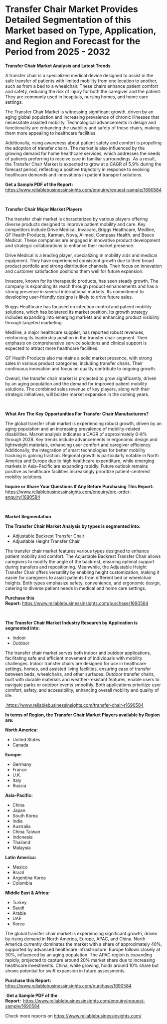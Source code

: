 <p><h1>Transfer Chair Market Provides Detailed Segmentation of this Market based on Type, Application, and Region and Forecast for the Period from 2025 - 2032</h1></p><p><strong>Transfer Chair Market Analysis and Latest Trends</strong></p>
<p><p>A transfer chair is a specialized medical device designed to assist in the safe transfer of patients with limited mobility from one location to another, such as from a bed to a wheelchair. These chairs enhance patient comfort and safety, reducing the risk of injury for both the caregiver and the patient. They are commonly used in hospitals, nursing homes, and home care settings.</p><p>The Transfer Chair Market is witnessing significant growth, driven by an aging global population and increasing prevalence of chronic illnesses that necessitate assisted mobility. Technological advancements in design and functionality are enhancing the usability and safety of these chairs, making them more appealing to healthcare facilities. </p><p>Additionally, rising awareness about patient safety and comfort is propelling the adoption of transfer chairs. The market is also influenced by the growing demand for home healthcare services, which addresses the needs of patients preferring to receive care in familiar surroundings. As a result, the Transfer Chair Market is expected to grow at a CAGR of 5.9% during the forecast period, reflecting a positive trajectory in response to evolving healthcare demands and innovations in patient transport solutions.</p></p>
<p><strong>Get a Sample PDF of the Report:&nbsp;</strong> <a href="https://www.reliablebusinessinsights.com/enquiry/request-sample/1690584?utm_campaign=3063&utm_medium=2&utm_source=Github&utm_content=ia&utm_term=04032025&utm_id=transfer-chair">https://www.reliablebusinessinsights.com/enquiry/request-sample/1690584</a></p>
<p>&nbsp;</p>
<p><strong>Transfer Chair Major Market Players</strong></p>
<p><p>The transfer chair market is characterized by various players offering diverse products designed to improve patient mobility and care. Key competitors include Drive Medical, Invacare, Briggs Healthcare, Medline, GF Health Products, Karman, Nova, Alimed, Compass Health, and Besco Medical. These companies are engaged in innovative product development and strategic collaborations to enhance their market presence.</p><p>Drive Medical is a leading player, specializing in mobility aids and medical equipment. They have experienced consistent growth due to their broad product portfolio and strong distribution channels. Their focus on innovation and customer satisfaction positions them well for future expansion.</p><p>Invacare, known for its therapeutic products, has seen steady growth. The company is expanding its reach through product enhancements and has a strong presence in several international markets. Its commitment to developing user-friendly designs is likely to drive future sales.</p><p>Briggs Healthcare has focused on infection control and patient mobility solutions, which has bolstered its market position. Its growth strategy includes expanding into emerging markets and enhancing product visibility through targeted marketing.</p><p>Medline, a major healthcare supplier, has reported robust revenues, reinforcing its leadership position in the transfer chair segment. Their emphasis on comprehensive service solutions and clinical support is expected to attract more healthcare facilities.</p><p>GF Health Products also maintains a solid market presence, with strong sales in various product categories, including transfer chairs. Their continuous innovation and focus on quality contribute to ongoing growth.</p><p>Overall, the transfer chair market is projected to grow significantly, driven by an aging population and the demand for improved patient mobility solutions. The combined sales revenue of key players, along with their strategic initiatives, will bolster market expansion in the coming years.</p></p>
<p>&nbsp;</p>
<p><strong>What Are The Key Opportunities For Transfer Chair Manufacturers?</strong></p>
<p><p>The global transfer chair market is experiencing robust growth, driven by an aging population and an increasing prevalence of mobility-related disabilities. Market analysis indicates a CAGR of approximately 6-8% through 2028. Key trends include advancements in ergonomic design and lightweight materials, enhancing user comfort and caregiver efficiency. Additionally, the integration of smart technologies for better mobility tracking is gaining traction. Regional growth is particularly notable in North America and Europe due to high healthcare expenditure, while emerging markets in Asia-Pacific are expanding rapidly. Future outlook remains positive as healthcare facilities increasingly prioritize patient-centered mobility solutions.</p></p>
<p><strong>Inquire or Share Your Questions If Any Before Purchasing This Report:</strong> <a href="https://www.reliablebusinessinsights.com/enquiry/pre-order-enquiry/1690584?utm_campaign=3063&utm_medium=2&utm_source=Github&utm_content=ia&utm_term=04032025&utm_id=transfer-chair">https://www.reliablebusinessinsights.com/enquiry/pre-order-enquiry/1690584</a></p>
<p>&nbsp;</p>
<p><strong>Market Segmentation</strong></p>
<p><strong>The Transfer Chair Market Analysis by types is segmented into:</strong></p>
<p><ul><li>Adjustable Backrest Transfer Chair</li><li>Adjustable Height Transfer Chair</li></ul></p>
<p><p>The transfer chair market features various types designed to enhance patient mobility and comfort. The Adjustable Backrest Transfer Chair allows caregivers to modify the angle of the backrest, ensuring optimal support during transfers and repositioning. Meanwhile, the Adjustable Height Transfer Chair offers versatility by enabling height customization, making it easier for caregivers to assist patients from different bed or wheelchair heights. Both types emphasize safety, convenience, and ergonomic design, catering to diverse patient needs in medical and home care settings.</p></p>
<p><strong>Purchase this Report:&nbsp;</strong><a href="https://www.reliablebusinessinsights.com/purchase/1690584?utm_campaign=3063&utm_medium=2&utm_source=Github&utm_content=ia&utm_term=04032025&utm_id=transfer-chair">https://www.reliablebusinessinsights.com/purchase/1690584</a></p>
<p>&nbsp;</p>
<p><strong>The Transfer Chair Market Industry Research by Application is segmented into:</strong></p>
<p><ul><li>Indoor</li><li>Outdoor</li></ul></p>
<p><p>The transfer chair market serves both indoor and outdoor applications, facilitating safe and efficient movement of individuals with mobility challenges. Indoor transfer chairs are designed for use in healthcare settings, homes, and assisted living facilities, ensuring ease of transfer between beds, wheelchairs, and other surfaces. Outdoor transfer chairs, built with durable materials and weather-resistant features, enable users to navigate parks or outdoor events smoothly. Both applications prioritize user comfort, safety, and accessibility, enhancing overall mobility and quality of life.</p></p>
<p><a href="https://www.reliablebusinessinsights.com/transfer-chair-r1690584?utm_campaign=3063&utm_medium=2&utm_source=Github&utm_content=ia&utm_term=04032025&utm_id=transfer-chair">&nbsp;https://www.reliablebusinessinsights.com/transfer-chair-r1690584</a></p>
<p><strong>In terms of Region, the Transfer Chair Market Players available by Region are:</strong></p>
<p>
    <p> <strong> North America: </strong>
        <ul>
            <li>United States</li>
            <li>Canada</li>
        </ul>
        </p> 
    <p> <strong> Europe: </strong>
        <ul>
            <li>Germany</li>
            <li>France</li>
            <li>U.K.</li>
            <li>Italy</li>
            <li>Russia</li>
        </ul>
        </p> 
    <p> <strong> Asia-Pacific: </strong>
        <ul>
            <li>China</li>
            <li>Japan</li>
            <li>South Korea</li>
            <li>India</li>
            <li>Australia</li>
            <li>China Taiwan</li>
            <li>Indonesia</li>
            <li>Thailand</li>
            <li>Malaysia</li>
        </ul>
        </p> 
    <p> <strong> Latin America: </strong>
        <ul>
            <li>Mexico</li>
            <li>Brazil</li>
            <li>Argentina Korea</li>
            <li>Colombia</li>
        </ul>
        </p> 
    <p> <strong> Middle East & Africa: </strong>
        <ul>
            <li>Turkey</li>
            <li>Saudi</li>
            <li>Arabia</li>
            <li>UAE</li>
            <li>Korea</li>
        </ul>
    </p>
    </p>
<p><p>The global transfer chair market is experiencing significant growth, driven by rising demand in North America, Europe, APAC, and China. North America currently dominates the market with a share of approximately 40%, supported by advanced healthcare infrastructure. Europe follows closely at 30%, influenced by an aging population. The APAC region is expanding rapidly, projected to capture around 20% market share due to increasing healthcare investments. China, while growing, holds around 10% share but shows potential for swift expansion in future assessments.</p></p>
<p><strong>Purchase this Report: </strong><a href="https://www.reliablebusinessinsights.com/purchase/1690584?utm_campaign=3063&utm_medium=2&utm_source=Github&utm_content=ia&utm_term=04032025&utm_id=transfer-chair">https://www.reliablebusinessinsights.com/purchase/1690584</a></p>
<p>&nbsp;<strong>Get a Sample PDF of the Report:&nbsp;&nbsp;</strong><a href="https://www.reliablebusinessinsights.com/enquiry/request-sample/1690584?utm_campaign=3063&utm_medium=2&utm_source=Github&utm_content=ia&utm_term=04032025&utm_id=transfer-chair">https://www.reliablebusinessinsights.com/enquiry/request-sample/1690584</a></p>
<p><strong></strong></p>
<p>Check more reports on <a href="https://www.reliablebusinessinsights.com/?utm_campaign=3063&utm_medium=2&utm_source=Github&utm_content=ia&utm_term=04032025&utm_id=transfer-chair">https://www.reliablebusinessinsights.com/</a></p>